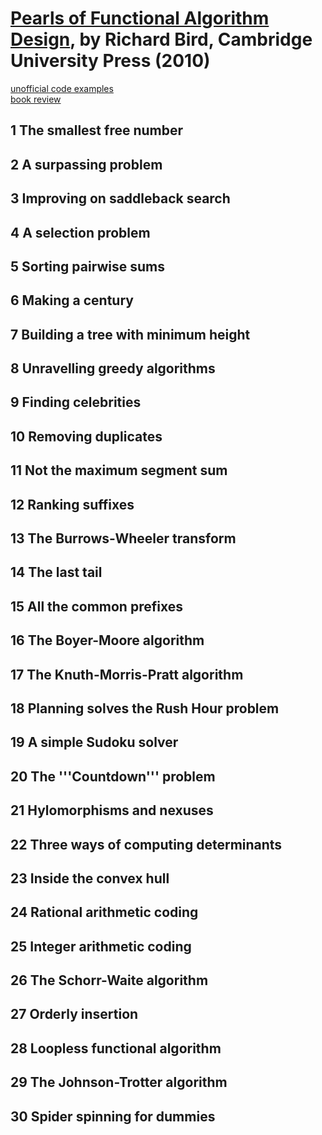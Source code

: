 # [Pearls of Functional Algorithm Design][homepage], by Richard Bird, Cambridge University Press (2010)

[unofficial code examples][code_examples]<br>
[book review][book_review]

[homepage]: http://www.cambridge.org/us/academic/subjects/computer-science/programming-languages-and-applied-logic/pearls-functional-algorithm-design
[code_examples]: https://github.com/derekmcloughlin/pearls
[book_review]: http://www.atamo.com/blog/how-to-read-pearls-by-richard-bird-1/

## 1 The smallest free number

## 2 A surpassing problem

## 3 Improving on saddleback search

## 4 A selection problem

## 5 Sorting pairwise sums

## 6 Making a century

## 7 Building a tree with minimum height

## 8 Unravelling greedy algorithms

## 9 Finding celebrities

## 10 Removing duplicates

## 11 Not the maximum segment sum

## 12 Ranking suffixes

## 13 The Burrows-Wheeler transform

## 14 The last tail

## 15 All the common prefixes

## 16 The Boyer-Moore algorithm

## 17 The Knuth-Morris-Pratt algorithm

## 18 Planning solves the Rush Hour problem

## 19 A simple Sudoku solver

## 20 The '''Countdown''' problem

## 21 Hylomorphisms and nexuses

## 22 Three ways of computing determinants

## 23 Inside the convex hull

## 24 Rational arithmetic coding

## 25 Integer arithmetic coding

## 26 The Schorr-Waite algorithm

## 27 Orderly insertion

## 28 Loopless functional algorithm

## 29 The Johnson-Trotter algorithm

## 30 Spider spinning for dummies

